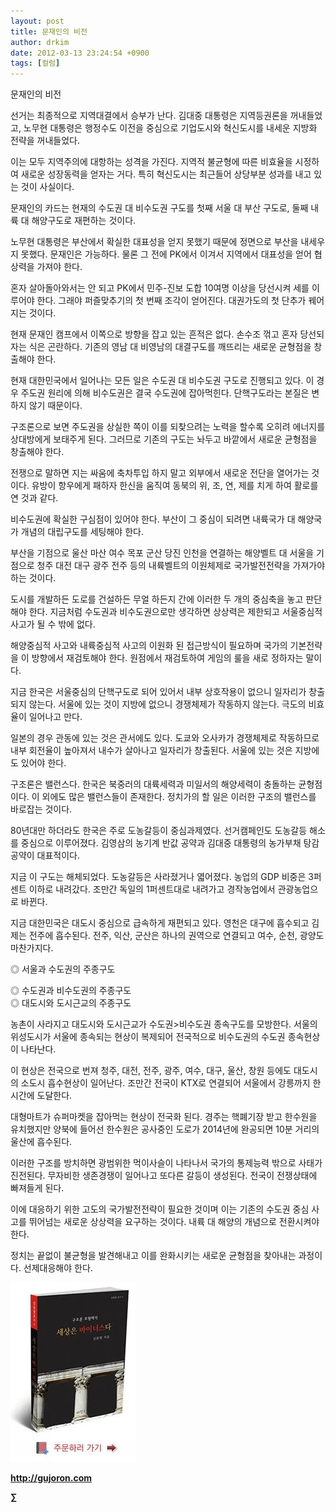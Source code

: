 ```yaml
---
layout: post
title: 문재인의 비전
author: drkim
date: 2012-03-13 23:24:54 +0900
tags: [컬럼]
---
```

  
문재인의 비전 

선거는 최종적으로 지역대결에서 승부가 난다. 김대중 대통령은 지역등권론을 꺼내들었고, 노무현 대통령은 행정수도 이전을 중심으로 기업도시와 혁신도시를 내세운 지방화 전략을 꺼내들었다. 

이는 모두 지역주의에 대항하는 성격을 가진다. 지역적 불균형에 따른 비효율을 시정하여 새로운 성장동력을 얻자는 거다. 특히 혁신도시는 최근들어 상당부분 성과를 내고 있는 것이 사실이다. 

문재인의 카드는 현재의 수도권 대 비수도권 구도를 첫째 서울 대 부산 구도로, 둘째 내륙 대 해양구도로 재편하는 것이다. 

노무현 대통령은 부산에서 확실한 대표성을 얻지 못했기 때문에 정면으로 부산을 내세우지 못했다. 문재인은 가능하다. 물론 그 전에 PK에서 이겨서 지역에서 대표성을 얻어 협상력을 가져야 한다. 

혼자 살아돌아와서는 안 되고 PK에서 민주-진보 도합 10여명 이상을 당선시켜 세를 이루어야 한다. 그래야 퍼즐맞추기의 첫 번째 조각이 얻어진다. 대권가도의 첫 단추가 꿰어지는 것이다. 

현재 문재인 캠프에서 이쪽으로 방향을 잡고 있는 흔적은 없다. 손수조 꺾고 혼자 당선되자는 식은 곤란하다. 기존의 영남 대 비영남의 대결구도를 깨뜨리는 새로운 균형점을 창출해야 한다. 

현재 대한민국에서 일어나는 모든 일은 수도권 대 비수도권 구도로 진행되고 있다. 이 경우 주도권 원리에 의해 비수도권은 결국 수도권에 잡아먹힌다. 단핵구도라는 본질은 변하지 않기 때문이다. 

구조론으로 보면 주도권을 상실한 쪽이 이를 되찾으려는 노력을 할수록 오히려 에너지를 상대방에게 보태주게 된다. 그러므로 기존의 구도는 놔두고 바깥에서 새로운 균형점을 창출해야 한다. 

전쟁으로 말하면 지는 싸움에 축차투입 하지 말고 외부에서 새로운 전단을 열어가는 것이다. 유방이 항우에게 패하자 한신을 움직여 동북의 위, 조, 연, 제를 치게 하여 활로를 연 것과 같다. 

비수도권에 확실한 구심점이 있어야 한다. 부산이 그 중심이 되려면 내륙국가 대 해양국가 개념의 대립구도를 세팅해야 한다. 

부산을 기점으로 울산 마산 여수 목포 군산 당진 인천을 연결하는 해양벨트 대 서울을 기점으로 청주 대전 대구 광주 전주 등의 내륙벨트의 이원체제로 국가발전전략을 가져가야 하는 것이다. 

도시를 개발하든 도로를 건설하든 무얼 하든지 간에 이러한 두 개의 중심축을 놓고 판단해야 한다. 지금처럼 수도권과 비수도권으로만 생각하면 상상력은 제한되고 서울중심적 사고가 될 수 밖에 없다. 

해양중심적 사고와 내륙중심적 사고의 이원화 된 접근방식이 필요하며 국가의 기본전략을 이 방향에서 재검토해야 한다. 원점에서 재검토하여 게임의 룰을 새로 정하자는 말이다. 

지금 한국은 서울중심의 단핵구도로 되어 있어서 내부 상호작용이 없으니 일자리가 창출되지 않는다. 서울에 있는 것이 지방에 없으니 경쟁체제가 작동하지 않는다. 극도의 비효율이 일어나고 만다. 

일본의 경우 관동에 있는 것은 관서에도 있다. 도쿄와 오사카가 경쟁체제로 작동하므로 내부 회전율이 높아져서 내수가 살아나고 일자리가 창출된다. 서울에 있는 것은 지방에도 있어야 한다. 

구조론은 밸런스다. 한국은 북중러의 대륙세력과 미일서의 해양세력이 충돌하는 균형점이다. 이 외에도 많은 밸런스들이 존재한다. 정치가의 할 일은 이러한 구조의 밸런스를 바로잡는 것이다. 

80년대만 하더라도 한국은 주로 도농갈등이 중심과제였다. 선거캠페인도 도농갈등 해소를 중심으로 이루어졌다. 김영삼의 농기계 반값 공약과 김대중 대통령의 농가부채 탕감공약이 대표적이다. 

지금 이 구도는 해체되었다. 도농갈등은 사라졌거나 엷어졌다. 농업의 GDP 비중은 3퍼센트 이하로 내려갔다. 조만간 독일의 1퍼센트대로 내려가고 경작농업에서 관광농업으로 바뀐다. 

지금 대한민국은 대도시 중심으로 급속하게 재편되고 있다. 영천은 대구에 흡수되고 김제는 전주에 흡수된다. 전주, 익산, 군산은 하나의 권역으로 연결되고 여수, 순천, 광양도 마찬가지다. 

◎ 서울과 수도권의 주종구도

  
◎ 수도권과 비수도권의 주종구도  
◎ 대도시와 도시근교의 주종구도 

농촌이 사라지고 대도시와 도시근교가 수도권>비수도권 종속구도를 모방한다. 서울의 위성도시가 서울에 종속되는 현상이 복제되어 전국적으로 비수도권의 수도권 종속현상이 나타난다. 

이 현상은 전국으로 번져 청주, 대전, 전주, 광주, 여수, 대구, 울산, 창원 등에도 대도시의 소도시 흡수현상이 일어난다. 조만간 전국이 KTX로 연결되어 서울에서 강릉까지 한 시간에 도달한다. 

대형마트가 슈퍼마켓을 잡아먹는 현상이 전국화 된다. 경주는 핵폐기장 받고 한수원을 유치했지만 양북에 들어선 한수원은 공사중인 도로가 2014년에 완공되면 10분 거리의 울산에 흡수된다. 

이러한 구조를 방치하면 광범위한 먹이사슬이 나타나서 국가의 통제능력 밖으로 사태가 진전된다. 무자비한 생존경쟁이 일어나고 또다른 갈등이 생성된다. 전국이 전쟁상태에 빠져들게 된다. 

이에 대응하기 위한 고도의 국가발전전략이 필요한 것이며 이는 기존의 수도권 중심 사고를 뛰어넘는 새로운 상상력을 요구하는 것이다. 내륙 대 해양의 개념으로 전환시켜야 한다. 

정치는 끝없이 불균형을 발견해내고 이를 완화시키는 새로운 균형점을 찾아내는 과정이다. 선제대응해야 한다. 


  












![](/files/attach/images/198/668/222/0.JPG)


  






**http://gujoron.com**  


**∑**